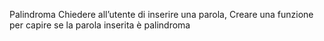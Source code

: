 Palindroma
Chiedere all’utente di inserire una parola, Creare una funzione per capire se la parola inserita è palindroma
<!-- Definisco una funzione -->
<!-- Nel frattempo mi scrivo il comando che chiede all'utente di inserire una parola -->
<!-- Mi scrivo intanto il check per la verifica Se è palindroma o meno, come bozza  --

Pari e Dispari
L’utente sceglie pari o dispari e inserisce un numero da 1 a 5. Generiamo un numero random (sempre da 1 a 5) per il computer (usando una funzione). Sommiamo i due numeri Stabiliamo se la somma dei due numeri è pari o dispari (usando una funzione) Dichiariamo chi ha vinto.

Domande da farsi quando si crea una funzione:
Come dovrebbe chiamarsi?
Ho bisogno di parametri?
Devo restituire un valore?
Se sì, di che tipo?